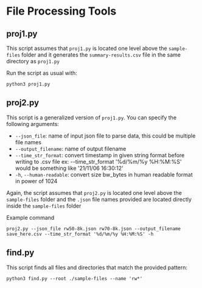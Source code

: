 # File Processing Tools

## proj1.py
This script assumes that `proj1.py` is located one level above the `sample-files` folder and it generates the `summary-results.csv` file in the same directory as `proj1.py`

Run the script as usual with:
```
python3 proj1.py
```

## proj2.py
This script is a generalized version of `proj1.py`. You can specify the following arguments:
- `--json_file`: name of input json file to parse data, this could be multiple file names
- `--output_filename`: name of output filename
- `--time_str_format`: convert timestamp in given string format before writing to .csv file
    ex: --time_str_format '%d/%m/%y %H:%M:%S' would be something like '21/11/06 16:30:12'
- `-h`, `--human-readable`: convert size bw_bytes in human readable format in power of 1024

Again, the script assumes that `proj2.py` is located one level above the `sample-files` folder and the `.json` file names provided are located directly inside the `sample-files` folder

Example command

```
proj2.py --json_file rw50-8k.json rw70-8k.json --output_filename save_here.csv --time_str_format '%d/%m/%y %H:%M:%S' -h
```

## find.py
This script finds all files and directories that match the provided pattern:
```
python3 find.py --root ./sample-files --name 'rw*'
```
